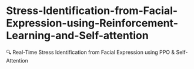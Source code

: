 # Stress-Identification-from-Facial-Expression-using-Reinforcement-Learning-and-Self-attention
🔍 Real-Time Stress Identification from Facial Expression using PPO &amp; Self-Attention
